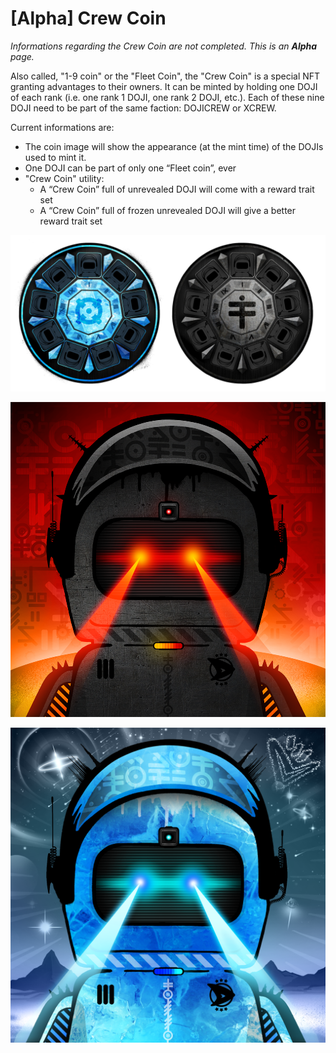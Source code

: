 # \[Alpha] Crew Coin

_Informations regarding the Crew Coin are not completed. This is an **Alpha** page._

Also called, "1-9 coin" or the "Fleet Coin", the "Crew Coin" is a special NFT granting advantages to their owners. It can be minted by holding one DOJI of each rank (i.e. one rank 1 DOJI, one rank 2 DOJI, etc.). Each of these nine DOJI need to be part of the same faction: DOJICREW or XCREW.

Current informations are:

* The coin image will show the appearance (at the mint time) of the DOJIs used to mint it.&#x20;
* One DOJI can be part of only one “Fleet coin”, ever
* "Crew Coin" utility:
  * A “Crew Coin” full of unrevealed DOJI will come with a reward trait set
  * A “Crew Coin” full of frozen unrevealed DOJI will give a better reward trait set

![Initial sneak peak of Frozen Unrevealed Crew Coin art (left) and of the Unrevealed Crew Coin art (right)](<../.gitbook/assets/image (1).png>)

![\[Preview\] Reward traits set for Unrevealed Fleet coin](<../.gitbook/assets/image (3) (1).png>)

![​​\[Preview\] Reward traits set for Unrevealed Frozen Fleet coin](<../.gitbook/assets/image (6).png>)
